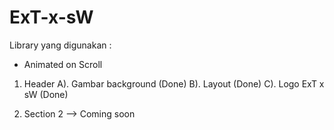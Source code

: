 # ExT-x-sW

Library yang digunakan : 
- Animated on Scroll

1. Header
    A). Gambar background (Done)
    B). Layout (Done)
    C). Logo ExT x sW (Done)

2. Section 2 --> Coming soon
